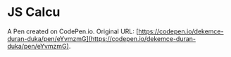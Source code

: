 # JS Calcu

A Pen created on CodePen.io. Original URL: [https://codepen.io/dekemce-duran-duka/pen/eYvmzmG](https://codepen.io/dekemce-duran-duka/pen/eYvmzmG).

